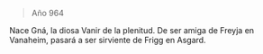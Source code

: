 > Año 964

Nace Gná, la diosa Vanir de la plenitud. De ser amiga de Freyja en Vanaheim, pasará a ser sirviente de Frigg en Asgard.